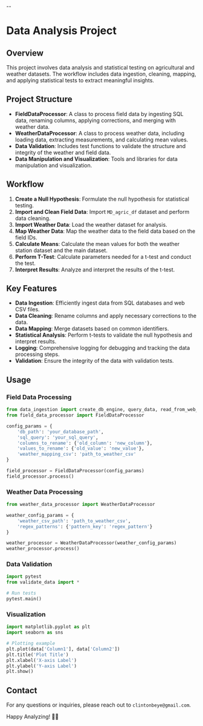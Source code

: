 --
# Data Analysis Project

## Overview
This project involves data analysis and statistical testing on agricultural and weather datasets. The workflow includes data ingestion, cleaning, mapping, and applying statistical tests to extract meaningful insights.

## Project Structure
- **FieldDataProcessor**: A class to process field data by ingesting SQL data, renaming columns, applying corrections, and merging with weather data.
- **WeatherDataProcessor**: A class to process weather data, including loading data, extracting measurements, and calculating mean values.
- **Data Validation**: Includes test functions to validate the structure and integrity of the weather and field data.
- **Data Manipulation and Visualization**: Tools and libraries for data manipulation and visualization.

## Workflow
1. **Create a Null Hypothesis**: Formulate the null hypothesis for statistical testing.
2. **Import and Clean Field Data**: Import `MD_agric_df` dataset and perform data cleaning.
3. **Import Weather Data**: Load the weather dataset for analysis.
4. **Map Weather Data**: Map the weather data to the field data based on the field IDs.
5. **Calculate Means**: Calculate the mean values for both the weather station dataset and the main dataset.
6. **Perform T-Test**: Calculate parameters needed for a t-test and conduct the test.
7. **Interpret Results**: Analyze and interpret the results of the t-test.

## Key Features
- **Data Ingestion**: Efficiently ingest data from SQL databases and web CSV files.
- **Data Cleaning**: Rename columns and apply necessary corrections to the data.
- **Data Mapping**: Merge datasets based on common identifiers.
- **Statistical Analysis**: Perform t-tests to validate the null hypothesis and interpret results.
- **Logging**: Comprehensive logging for debugging and tracking the data processing steps.
- **Validation**: Ensure the integrity of the data with validation tests.

## Usage
### Field Data Processing
```python
from data_ingestion import create_db_engine, query_data, read_from_web_CSV
from field_data_processor import FieldDataProcessor

config_params = {
    'db_path': 'your_database_path',
    'sql_query': 'your_sql_query',
    'columns_to_rename': {'old_column': 'new_column'},
    'values_to_rename': {'old_value': 'new_value'},
    'weather_mapping_csv': 'path_to_weather_csv'
}

field_processor = FieldDataProcessor(config_params)
field_processor.process()
```

### Weather Data Processing
```python
from weather_data_processor import WeatherDataProcessor

weather_config_params = {
    'weather_csv_path': 'path_to_weather_csv',
    'regex_patterns': {'pattern_key': 'regex_pattern'}
}

weather_processor = WeatherDataProcessor(weather_config_params)
weather_processor.process()
```

### Data Validation
```python
import pytest
from validate_data import *

# Run tests
pytest.main()
```

### Visualization
```python
import matplotlib.pyplot as plt
import seaborn as sns

# Plotting example
plt.plot(data['Column1'], data['Column2'])
plt.title('Plot Title')
plt.xlabel('X-axis Label')
plt.ylabel('Y-axis Label')
plt.show()
```


## Contact
For any questions or inquiries, please reach out to `clintonbeye@gmail.com`.

Happy Analyzing! 🚀✨

